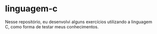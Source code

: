 # linguagem-c
Nesse repositório, eu desenvolvi alguns exercícios utilizando a linguagem C, como forma de testar meus conhecimentos.
